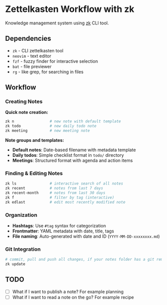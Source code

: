 # Zettelkasten Workflow with zk

Knowledge management system using [zk](https://zk-org.github.io/zk/) CLI tool.

## Dependencies

- `zk` - CLI zettelkasten tool
- `neovim` - text editor
- `fzf` - fuzzy finder for interactive selection
- `bat` - file previewer
- `rg` - like grep, for searching in files

## Workflow

### Creating Notes

**Quick note creation:**
```bash
zk n                # new note with default template
zk todo             # new daily todo note
zk meeting          # new meeting note
```

**Note groups and templates:**
- **Default notes**: Date-based filename with metadata template
- **Daily todos**: Simple checklist format in `todo/` directory
- **Meetings**: Structured format with agenda and action items

### Finding & Editing Notes

```bash
zk ls               # interactive search of all notes
zk recent           # notes from last 7 days
zk recent-month     # notes from last 30 days
zk f                # filter by tag (interactive)
zk edlast           # edit most recently modified note
```

### Organization

- **Hashtags**: Use `#tag` syntax for categorization
- **Frontmatter**: YAML metadata with date, title, tags
- **File naming**: Auto-generated with date and ID (`YYYY-MM-DD-xxxxxxxx.md`)

### Git Integration

```bash
# commit, pull and push all changes, if your notes folder has a git remote
zk update
```

## TODO

- [ ] What if I want to publish a note? For example planning
- [ ] What if I want to read a note on the go? For example recipe
